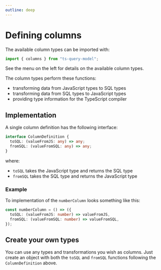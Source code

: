 ```yaml
---
outline: deep
---
```


# Defining columns

The available column types can be imported with:

```ts twoslash
import { columns } from "ts-query-model";
```

See the menu on the left for details on the available
column types.

The column types perform these functions:

- transforming data from JavaScript types to SQL types
- transforming data from SQL types to JavaScript types
- providing type information for the TypeScript compiler

## Implementation

A single column definition has the following interface:

```ts
interface ColumnDefinition {
  toSQL: (valueFromJS: any) => any;
  fromSQL: (valueFromSQL: any) => any;
}
```

where:

- `toSQL` takes the JavaScript type and returns the SQL type
- `fromSQL` takes the SQL type and returns the JavaScript type

### Example

To implementation of the `numberColumn` looks something like this:

```ts twoslash
const numberColumn = () => ({
  toSQL: (valueFromJS: number) => valueFromJS,
  fromSQL: (valueFromSQL: number) => valueFromSQL,
});
```

## Create your own types

You can use any types and transformations you wish as columns.
Just create an object with both the `toSQL` and `fromSQL` functions
following the `ColumnDefinition` above.
